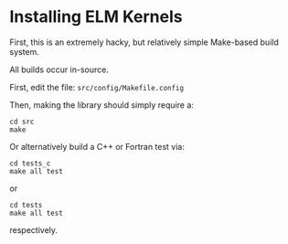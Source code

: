 Installing ELM Kernels
===========================

First, this is an extremely hacky, but relatively simple Make-based build system.

All builds occur in-source.

First, edit the file: ```src/config/Makefile.config```

Then, making the library should simply require a:

```
cd src
make
```

Or alternatively build a C++ or Fortran test via:

```
cd tests_c
make all test
```

or

```
cd tests
make all test
```

respectively.

